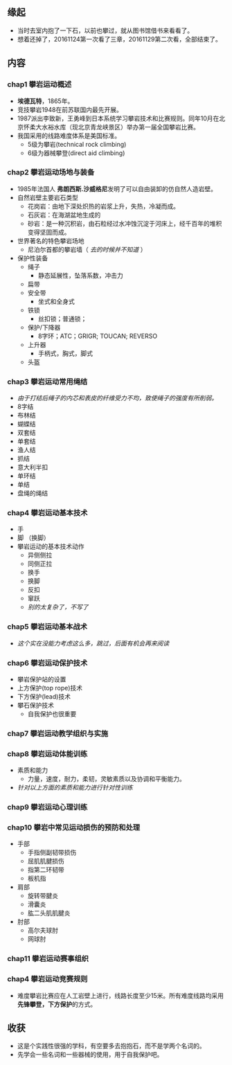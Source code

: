 ##  缘起
+ 当时去室内抱了一下石，以前也攀过，就从图书馆借书来看看了。
+ 想着还掉了，20161124第一次看了三章，20161129第二次看，全部结束了。

##  内容
###  chap1 攀岩运动概述
+ **埃德瓦特**，1865年。
+ 竞技攀岩1948在前苏联国内最先开展。
+ 1987派出李致新，王勇峰到日本系统学习攀岩技术和比赛规则。同年10月在北京怀柔大水裕水库（现北京青龙峡景区）举办第一届全国攀岩比赛。
+ 我国采用的线路难度体系是美国标准。
	+ 5级为攀岩(technical rock climbing)
	+ 6级为器械攀登(direct aid climbing)

###  chap2 攀岩运动场地与装备
+ 1985年法国人 **弗朗西斯.沙威格尼**发明了可以自由装卸的仿自然人造岩壁。
+ 自然岩壁主要岩石类型
	+ 花岗岩：由地下深处炽热的岩浆上升，失热，冷凝而成。
	+ 石灰岩：在海湖盆地生成的
	+ 砂岩：是一种沉积岩，由石粒经过水冲蚀沉淀于河床上，经千百年的堆积变得坚固而成。
+ 世界著名的特色攀岩场地
	+ 尼泊尔首都的攀岩墙（ *去的时候并不知道*
）
+ 保护性装备
	+ 绳子
		+ 静态延展性，坠落系数，冲击力
	+ 扁带
	+ 安全带
		+ 坐式和全身式
	+ 铁锁
		+ 丝扣锁；普通锁；
	+ 保护/下降器
		+ 8字环；ATC；GRIGR; TOUCAN; REVERSO
	+ 上升器
		+ 手柄式，胸式，脚式
	+ 头盔

###  chap3 攀岩运动常用绳结
+ *由于打结后绳子的内芯和表皮的纤维受力不均，致使绳子的强度有所削弱。*
+ 8字结
+ 布林结
+ 蝴蝶结
+ 双套结
+ 单套结
+ 渔人结
+ 抓结
+ 意大利半扣
+ 单环结
+ 单结
+ 盘绳的绳结

###  chap4 攀岩运动基本技术
+ 手
+ 脚 （换脚）
+ 攀岩运动的基本技术动作
	+ 异侧侧拉
	+ 同侧正拉
	+ 换手
	+ 换脚
	+ 反扣
	+ 窜跃
	+ *别的太复杂了，不写了*

###  chap5 攀岩运动基本战术
+ *这个实在没能力考虑这么多，跳过，后面有机会再来阅读*

###  chap6 攀岩运动保护技术
+ 攀岩保护站的设置
+ 上方保护(top rope)技术
+ 下方保护(lead)技术
+ 攀石保护技术
	+ 自我保护也很重要

###  chap7 攀岩运动教学组织与实施

###  chap8 攀岩运动体能训练
+ 素质和能力
	+ 力量，速度，耐力，柔韧，灵敏素质以及协调和平衡能力。
+ *针对以上方面的素质和能力进行针对性训练*

###  chap9 攀岩运动心理训练

###  chap10 攀岩中常见运动损伤的预防和处理
+ 手部
	+ 手指侧副韧带损伤
	+ 屈肌肌腱损伤
	+ 指第二环韧带
	+ 板机指
+ 肩部
	+ 旋转带腱炎
	+ 滑囊炎
	+ 肱二头肌肌腱炎
+ 肘部
	+ 高尔夫球肘
	+ 网球肘

###  chap11 攀岩运动赛事组织

###  chap4 攀岩运动竞赛规则
+ 难度攀岩比赛应在人工岩壁上进行，线路长度至少15米。所有难度线路均采用 **先锋攀登，下方保护**的方式。

##  收获
+ 这是个实践性很强的学科，有空要多去抱抱石，而不是学两个名词的。
+ 先学会一些名词和一些器械的使用，用于自我保护吧。